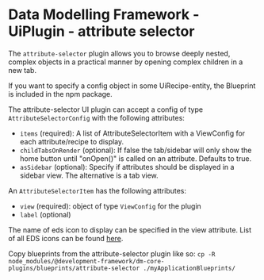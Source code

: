 # Data Modelling Framework - UiPlugin - attribute selector

The `attribute-selector` plugin allows you to browse deeply nested, complex objects in a practical manner by opening
complex children
in a new tab.

If you want to specify a config object in some UiRecipe-entity, the Blueprint is included in the npm package.

The attribute-selector UI plugin can accept a config of type `AttributeSelectorConfig` with the following attributes:

* `items` (required): A list of AttributeSelectorItem with a ViewConfig for each attribute/recipe to display.
* `childTabsOnRender` (optional): If false the tab/sidebar will only show the home button until "onOpen()" is called on
  an attribute. Defaults to true.
* `asSidebar` (optional): Specify if attributes should be displayed in a sidebar view. The alternative is a tab view.

An `AttributeSelectorItem` has the following attributes:

* `view` (required): object of type `ViewConfig` for the plugin
* `label` (optional)

The name of eds icon to display can be specified in the view attribute. List of all EDS icons can be
found [here](https://eds-storybook-react.azurewebsites.net/?path=/docs/icons--preview).

Copy blueprints from the attribute-selector plugin like so:
`cp -R node_modules/@development-framework/dm-core-plugins/blueprints/attribute-selector ./myApplicationBlueprints/`
